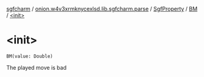 [sgfcharm](../../../index.md) / [onion.w4v3xrmknycexlsd.lib.sgfcharm.parse](../../index.md) / [SgfProperty](../index.md) / [BM](index.md) / [&lt;init&gt;](./-init-.md)

# &lt;init&gt;

`BM(value: Double)`

The played move is bad

